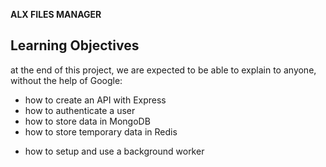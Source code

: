 __ALX FILES MANAGER__

## Learning Objectives
at the end of this project, we are expected to be able to explain to anyone, without the help of Google:

- how to create an API with Express
- how to authenticate a user
- how to store data in MongoDB
- how to store temporary data in Redis
+ how to setup and use a background worker
